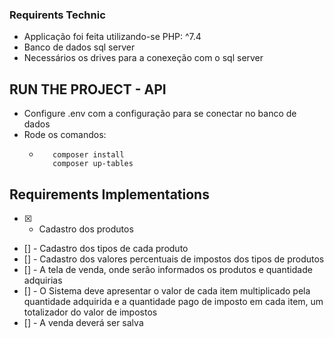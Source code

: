 ### Requirents Technic
- Applicação foi feita utilizando-se PHP: ^7.4
- Banco de dados sql server
- Necessários os drives para a conexeção com o sql server

## RUN THE PROJECT - API
- Configure .env com a configuração para se conectar no banco de dados
- Rode os comandos:
  - ```console
       composer install
       composer up-tables
       ```

## Requirements Implementations

- [x] - Cadastro dos produtos
- [] - Cadastro dos tipos de cada produto
- [] - Cadastro dos valores percentuais de impostos dos tipos de produtos
- [] - A tela de venda, onde serão informados os produtos e quantidade adquirias
- [] - O Sistema deve apresentar o valor de cada item multiplicado pela quantidade adquirida e a quantidade
       pago de imposto em cada item, um totalizador do valor de impostos
- [] - A venda deverá ser salva